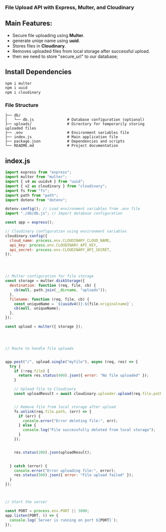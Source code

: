 ### File Upload API with Express, Multer, and Cloudinary
## Main Features:
- Secure file uploading using **Multer**.
- generate uniqe name using **uuid**.
- Stores files in **Cloudinary**.
- Removes uploaded files from local storage after successful upload.
- then we need to store "secure_url" to our database;


## Install Dependencies

```bash
npm i multer
npm i uuid
npm i cloudinary
```



### File Structure

```plaintext
├── db/
│   └── db.js               # Database configuration (optional)
├── uploads/                # Directory for temporarily storing uploaded files
├── .env                    # Environment variables file
├── index.js                # Main application file
├── package.json            # Dependencies and scripts
└── README.md               # Project documentation
```

## index.js

```js
import express from "express";
import multer from "multer";
import { v4 as uuidv4 } from "uuid";
import { v2 as cloudinary } from "cloudinary";
import fs from "fs";
import path from "path";
import dotenv from "dotenv";

dotenv.config(); // Load environment variables from .env file
import "./db/db.js"; // Import database configuration

const app = express();

// Cloudinary configuration using environment variables
cloudinary.config({
  cloud_name: process.env.CLOUDINARY_CLOUD_NAME,
  api_key: process.env.CLOUDINARY_API_KEY,
  api_secret: process.env.CLOUDINARY_API_SECRET,
});




// Multer configuration for file storage
const storage = multer.diskStorage({
  destination: function (req, file, cb) {
    cb(null, path.join(__dirname, "uploads"));
  },
  filename: function (req, file, cb) {
    const uniqueName = `${uuidv4()}-${file.originalname}`;
    cb(null, uniqueName);
  },
});

const upload = multer({ storage });




// Route to handle file uploads


app.post("/", upload.single("myfile"), async (req, res) => {
  try {
    if (!req.file) {
      return res.status(400).json({ error: "No file uploaded" });
    }

    // Upload file to Cloudinary
    const uploadResult = await cloudinary.uploader.upload(req.file.path);


    // Remove file from local storage after upload
    fs.unlink(req.file.path, (err) => {
      if (err) {
        console.error("Error deleting file:", err);
      } else {
        console.log("File successfully deleted from local storage");
      }
    });


    res.status(200).json(uploadResult);

    
  } catch (error) {
    console.error("Error uploading file:", error);
    res.status(500).json({ error: "File upload failed" });
  }
});



// Start the server

const PORT = process.env.PORT || 3000;
app.listen(PORT, () => {
  console.log(`Server is running on port ${PORT}`);
});
```